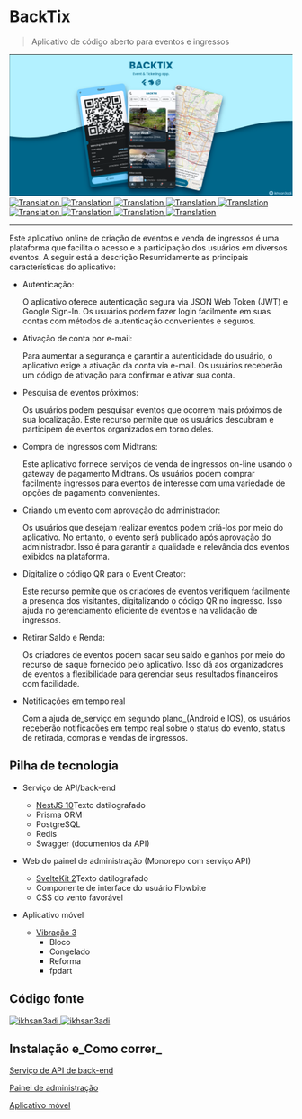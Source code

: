 # BackTix

> Aplicativo de código aberto para eventos e ingressos

<img src="assets/social_preview.png">

<a href="./README.md">
  <img alt="Translation" src="https://img.shields.io/badge/Bahasa_Indonesia-blue?style=for-the-badge&logo=googletranslate&logoColor=blue&labelColor=white">
</a>
<a href="./README.en.md">
  <img alt="Translation" src="https://img.shields.io/badge/English-blue?style=for-the-badge&logo=googletranslate&logoColor=blue&labelColor=white">
</a>
<a href="./README.zh-CN.md">
  <img alt="Translation" src="https://img.shields.io/badge/简体中文-blue?style=for-the-badge&logo=googletranslate&logoColor=blue&labelColor=white">
</a>
<a href="./README.ja.md">
  <img alt="Translation" src="https://img.shields.io/badge/日本語-blue?style=for-the-badge&logo=googletranslate&logoColor=blue&labelColor=white">
</a>
<a href="./README.ar.md">
  <img alt="Translation" src="https://img.shields.io/badge/Arabic_عربي-blue?style=for-the-badge&logo=googletranslate&logoColor=blue&labelColor=white">
</a>
<a href="./README.pt.md">
  <img alt="Translation" src="https://img.shields.io/badge/Português-blue?style=for-the-badge&logo=googletranslate&logoColor=blue&labelColor=white">
</a>
<a href="./README.es.md">
  <img alt="Translation" src="https://img.shields.io/badge/Español-blue?style=for-the-badge&logo=googletranslate&logoColor=blue&labelColor=white">
</a>
<a href="./README.fr.md">
  <img alt="Translation" src="https://img.shields.io/badge/Français-blue?style=for-the-badge&logo=googletranslate&logoColor=blue&labelColor=white">
</a>
<a href="./README.vi.md">
  <img alt="Translation" src="https://img.shields.io/badge/Tiếng_Việt-blue?style=for-the-badge&logo=googletranslate&logoColor=blue&labelColor=white">
</a>

* * *

Este aplicativo online de criação de eventos e venda de ingressos é uma plataforma que facilita o acesso e a participação dos usuários em diversos eventos. A seguir está a descrição
Resumidamente as principais características do aplicativo:

-   Autenticação:

    O aplicativo oferece autenticação segura via JSON Web Token (JWT) e Google Sign-In. Os usuários podem fazer login facilmente em suas contas com métodos de autenticação convenientes e seguros.

-   Ativação de conta por e-mail:

    Para aumentar a segurança e garantir a autenticidade do usuário, o aplicativo exige a ativação da conta via e-mail. Os usuários receberão um código de ativação para confirmar e ativar sua conta.

-   Pesquisa de eventos próximos:

    Os usuários podem pesquisar eventos que ocorrem mais próximos de sua localização. Este recurso permite que os usuários descubram e participem de eventos organizados em torno deles.

-   Compra de ingressos com Midtrans:

    Este aplicativo fornece serviços de venda de ingressos on-line usando o gateway de pagamento Midtrans. Os usuários podem comprar facilmente ingressos para eventos de interesse com uma variedade de opções de pagamento convenientes.

-   Criando um evento com aprovação do administrador:

    Os usuários que desejam realizar eventos podem criá-los por meio do aplicativo. No entanto, o evento será publicado após aprovação do administrador. Isso é para garantir a qualidade e relevância dos eventos exibidos na plataforma.

-   Digitalize o código QR para o Event Creator:

    Este recurso permite que os criadores de eventos verifiquem facilmente a presença dos visitantes, digitalizando o código QR no ingresso. Isso ajuda no gerenciamento eficiente de eventos e na validação de ingressos.

-   Retirar Saldo e Renda:

    Os criadores de eventos podem sacar seu saldo e ganhos por meio do recurso de saque fornecido pelo aplicativo. Isso dá aos organizadores de eventos a flexibilidade para gerenciar seus resultados financeiros com facilidade.

-   Notificações em tempo real

    Com a ajuda de_serviço em segundo plano_(Android e IOS), os usuários receberão notificações em tempo real sobre o status do evento, status de retirada, compras e vendas de ingressos.

## Pilha de tecnologia

-   Serviço de API/back-end

    -   [NestJS 10](https://nestjs.com/)Texto datilografado
    -   Prisma ORM
    -   PostgreSQL
    -   Redis
    -   Swagger (documentos da API)

-   Web do painel de administração (Monorepo com serviço API)

    -   [SvelteKit 2](https://kit.svelte.dev/)Texto datilografado
    -   Componente de interface do usuário Flowbite
    -   CSS do vento favorável

-   Aplicativo móvel

    -   [Vibração 3](https://flutter.dev/)
        -   Bloco
        -   Congelado
        -   Reforma
        -   fpdart

## Código fonte

<a href="https://github.com/ikhsan3adi/backtix-app">
  <img height='25em' src="https://img.shields.io/badge/BackTix_App-027DFD?style=for-the-badge&logo=github&logoColor=white" title="ikhsan3adi" />
</a>

<a href="https://github.com/ikhsan3adi/backtix-service">
  <img height='25em' src="https://img.shields.io/badge/BackTix_Api_Service & Admin panel-ea2845?style=for-the-badge&logo=github&logoColor=white" title="ikhsan3adi" />
</a>

## Instalação e_Como correr_

[Serviço de API de back-end](docs/api-service.md)

[Painel de administração](docs/admin-panel.md)

[Aplicativo móvel](docs/mobile-app.md)
